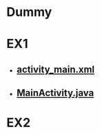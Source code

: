 # Dummy

# EX1
- ## [activity_main.xml](https://github.com/Pidsamhai/android_studio_class_excam/commit/3d1037450b3558cfd17ccef00283b34812eb04e8/app/src/main/AndroidManifest.xml)

- ## [MainActivity.java](https://github.com/Pidsamhai/android_studio_class_excam/commit/3d1037450b3558cfd17ccef00283b34812eb04e8/app/src/main/java/com/example/noopcode/MainActivity.java)

# EX2